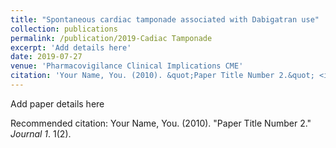 ```yaml
---
title: "Spontaneous cardiac tamponade associated with Dabigatran use"
collection: publications
permalink: /publication/2019-Cadiac Tamponade
excerpt: 'Add details here'
date: 2019-07-27
venue: 'Pharmacovigilance Clinical Implications CME'
citation: 'Your Name, You. (2010). &quot;Paper Title Number 2.&quot; <i>Journal 1</i>. 1(2).'
---
```

Add paper details here

Recommended citation: Your Name, You. (2010). "Paper Title Number 2." <i>Journal 1</i>. 1(2).
